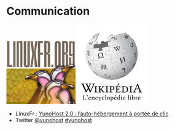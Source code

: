 # Communication
<a href="https://linuxfr.org/news/yunohost-2-0-l-auto-hebergement-a-portee-de-clic"><img src="/images/Linuxfr.png" width=180></a>
<a href="https://fr.wikipedia.org/wiki/YunoHost"><img src="/images/Wikipedia-logo-v2-fr.svg" width=180></a>
* LinuxFr : [YunoHost 2.0 : l’auto-hébergement à portée de clic](https://linuxfr.org/news/yunohost-2-0-l-auto-hebergement-a-portee-de-clic)
* Twitter [@yunohost](https://twitter.com/yunohost) [#yunohost](https://twitter.com/hashtag/yunohost?src=hash)